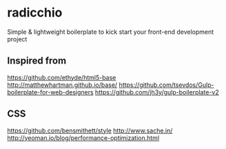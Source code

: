 radicchio
=========

Simple &amp; lightweight boilerplate to kick start your front-end development project


Inspired from
--------------
https://github.com/ethyde/html5-base
http://matthewhartman.github.io/base/
https://github.com/tsevdos/Gulp-boilerplate-for-web-designers
https://github.com/jh3y/gulp-boilerplate-v2


CSS
---
https://github.com/bensmithett/style
http://www.sache.in/
http://yeoman.io/blog/performance-optimization.html


